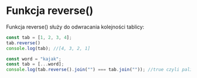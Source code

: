 # Funkcja reverse()

Funkcja reverse() służy do odwracania kolejności tablicy:

```js
const tab = [1, 2, 3, 4];
tab.reverse()
console.log(tab); //[4, 3, 2, 1]
```

```js
const word = "kajak";
const tab = [...word];
console.log(tab.reverse().join("") === tab.join("")); //true czyli palindrom
```